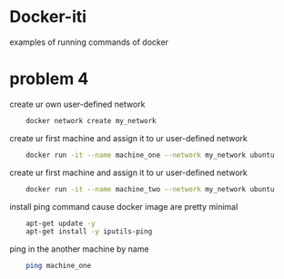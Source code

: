 # Docker-iti
examples of running commands of docker
# problem 4
create ur own user-defined network
```bash
    docker network create my_network
```
create ur first machine and assign it to ur user-defined network
```bash
    docker run -it --name machine_one --network my_network ubuntu
```
create ur first machine and assign it to ur user-defined network
```bash
    docker run -it --name machine_two --network my_network ubuntu
```
install ping command cause docker image are pretty minimal
```bash
    apt-get update -y
    apt-get install -y iputils-ping
```
ping in the another machine by name 
```bash
    ping machine_one
```
